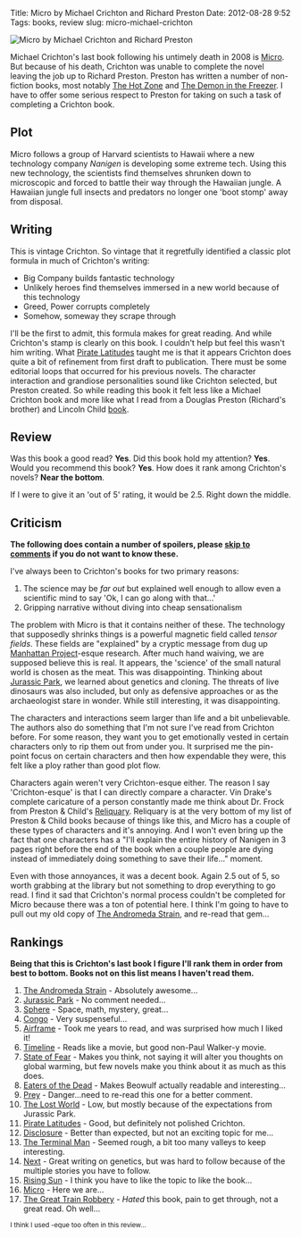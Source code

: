 Title: Micro by Michael Crichton and Richard Preston
Date: 2012-08-28 9:52
Tags: books, review
slug: micro-michael-crichton

![Micro by Michael Crichton and Richard Preston](/static/images/2012/michael-crichton-micro.jpg "Micro by Michael Crichton and Richard Preston alignright")

Michael Crichton's last book following his untimely death in 2008 is [Micro][].  But because of his death, Crichton was unable to complete the novel leaving the job up to Richard Preston. Preston has written a number of non-fiction books, most notably [The Hot Zone][] and [The Demon in the Freezer][demon]. I have to offer some serious respect to Preston for taking on such a task of completing a Crichton book.

## Plot

Micro follows a group of Harvard scientists to Hawaii where a new technology company _Nanigen_ is developing some extreme tech. Using this new technology, the scientists find themselves shrunken down to microscopic and forced to battle their way through the Hawaiian jungle. A Hawaiian jungle full insects and predators no longer one 'boot stomp' away from disposal.

## Writing

This is vintage Crichton. So vintage that it regretfully identified a classic plot formula in much of Crichton's writing:

-   Big Company builds fantastic technology
-   Unlikely heroes find themselves immersed in a new world because of this technology
-   Greed, Power corrupts completely
-   Somehow, someway they scrape through

I'll be the first to admit, this formula makes for great reading. And while Crichton's stamp is clearly on this book. I couldn't help but feel this wasn't him writing. What [Pirate Latitudes][] taught me is that it appears Crichton does quite a bit of refinement from first draft to publication. There must be some editorial loops that occurred for his previous novels. The character interaction and grandiose personalities sound like Crichton selected, but Preston created. So while reading this book it felt less like a Michael Crichton book and more like what I read from a Douglas Preston (Richard's brother) and Lincoln Child [book][dplc].

## Review

Was this book a good read? **Yes**.
Did this book hold my attention? **Yes**.
Would you recommend this book? **Yes**.
How does it rank among Crichton's novels? **Near the bottom**.

If I were to give it an 'out of 5' rating, it would be 2.5. Right down the middle.

## Criticism

**The following does contain a number of spoilers, please [skip to comments](#disqus_thread) if you do not want to know these.**

I've always been to Crichton's books for two primary reasons:

1.  The science may be _far out_ but explained well enough to allow even a scientific mind to say 'Ok, I can go along with that...'
2.  Gripping narrative without diving into cheap sensationalism

The problem with Micro is that it contains neither of these. The technology that supposedly shrinks things is a powerful magnetic field called _tensor fields_. These fields are "explained" by a cryptic message from dug up [Manhattan Project][]-esque research. After much hand waiving, we are supposed believe this is real. It appears, the 'science' of the small natural world is chosen as the meat. This was disappointing. Thinking about [Jurassic Park][], we learned about genetics and cloning. The threats of live dinosaurs was also included, but only as defensive approaches or as the archaeologist stare in wonder. While still interesting, it was disappointing.

The characters and interactions seem larger than life and a bit unbelievable. The authors also do something that I'm not sure I've read from Crichton before. For some reason, they want you to get emotionally vested in certain characters only to rip them out from under you. It surprised me the pin-point focus on certain characters and then how expendable they were, this felt like a ploy rather than good plot flow.

Characters again weren't very Crichton-esque either. The reason I say 'Crichton-esque' is that I can directly compare a character. Vin Drake's complete caricature of a person constantly made me think about Dr. Frock from Preston & Child's [Reliquary][]. Reliquary is at the very bottom of my list of Preston & Child books because of things like this, and Micro has a couple of these types of characters and it's annoying. And I won't even bring up the fact that one characters has a "I'll explain the entire history of Nanigen in 3 pages right before the end of the book when a couple people are dying instead of immediately doing something to save their life..." moment.

Even with those annoyances, it was a decent book. Again 2.5 out of 5, so worth grabbing at the library but not something to drop everything to go read. I find it sad that Crichton's normal process couldn't be completed for Micro because there was a ton of potential here. I think I'm going to have to pull out my old copy of [The Andromeda Strain][], and re-read that gem...

## Rankings

**Being that this is Crichton's last book I figure I'll rank them in order from best to bottom. Books not on this list means I haven't read them.**

1.  [The Andromeda Strain][] - Absolutely awesome...
2.  [Jurassic Park][] - No comment needed...
3.  [Sphere][] - Space, math, mystery, great...
4.  [Congo][] - Very suspenseful...
5.  [Airframe][] - Took me years to read, and was surprised how much I liked it!
6.  [Timeline][] - Reads like a movie, but good non-Paul Walker-y movie.
7.  [State of Fear][] - Makes you think, not saying it will alter you thoughts on global warming, but few novels make you think about it as much as this does.
8.  [Eaters of the Dead][] - Makes Beowulf actually readable and interesting...
9.  [Prey][] - Danger...need to re-read this one for a better comment.
10. [The Lost World][] - Low, but mostly because of the expectations from Jurassic Park.
11. [Pirate Latitudes][] - Good, but definitely not polished Crichton.
12. [Disclosure][] - Better than expected, but not an exciting topic for me...
13. [The Terminal Man][] - Seemed rough, a bit too many valleys to keep interesting.
14. [Next][] - Great writing on genetics, but was hard to follow because of the multiple stories you have to follow. 
15. [Rising Sun][] - I think you have to like the topic to like the book...
16. [Micro][] - Here we are...
17. [The Great Train Robbery][] - _Hated_ this book, pain to get through, not a great read. Oh well...

<small>I think I used -eque too often in this review...</small>


[Micro]: http://www.amazon.com/Micro-A-Novel-Michael-Crichton/dp/0060873027/?tag=pacifiedembit-20
[The Hot Zone]: www.amazon.com/The-Hot-Zone-Terrifying-Story/dp/0385479565/?tag=pacifiedembit-20
[demon]: www.amazon.com/The-Demon-Freezer-True-Story/dp/0345466632/?tag=pacifiedembit-20
[Pirate Latitudes]: http://www.amazon.com/Pirate-Latitudes-Novel-Michael-Crichton/dp/B0057DCQMK/?tag=pacifiedembit-20
[dplc]: http://www.prestonchild.com/books/
[Manhattan Project]: http://en.wikipedia.org/wiki/Manhattan_Project
[Jurassic Park]: http://www.amazon.com/Jurassic-Park-Michael-Crichton/dp/0780720954/?tag=pacifiedembit-20
[The Andromeda Strain]: http://www.amazon.com/The-Andromeda-Strain-A-Novel/dp/B000NPWJWO/?tag=pacifiedembit-20
[Sphere]: http://www.amazon.com/Sphere-Michael-Crichton/dp/0394561104/?tag=pacifiedembit-20
[Congo]: http://www.amazon.com/Congo-Michael-Crichton/dp/0394513924/?tag=pacifiedembit-20
[Airframe]: http://www.amazon.com/Airframe-Michael-Crichton/dp/0963192574/?tag=pacifiedembit-20
[Timeline]: http://www.amazon.com/Timeline-Michael-Crichton/dp/0679444815/?tag=pacifiedembit-20
[State of Fear]: http://www.amazon.com/State-Fear-Michael-Crichton/dp/0066214130/?tag=pacifiedembit-20
[Eaters of the Dead]: http://www.amazon.com/Eaters-Dead-Michael-Crichton/dp/0394494008/?tag=pacifiedembit-20
[Prey]: http://www.amazon.com/Prey-Michael-Crichton/dp/0066214122/?tag=pacifiedembit-20
[The Lost World]: http://www.amazon.com/The-Lost-World-Michael-Crichton/dp/0679419462/?tag=pacifiedembit-20
[Disclosure]: http://www.amazon.com/Disclosure-Michael-Crichton/dp/0679419454/?tag=pacifiedembit-20
[The Terminal Man]: http://www.amazon.com/The-Terminal-Man-Michael-Crichton/dp/0394447689/?tag=pacifiedembit-20
[Next]: http://www.amazon.com/Next-Michael-Crichton/dp/B0017TZKRG/?tag=pacifiedembit-20
[Rising Sun]: http://www.amazon.com/Rising-Sun-Michael-Crichton/dp/0394589424/?tag=pacifiedembit-20
[The Great Train Robbery]: http://www.amazon.com/Great-Train-Robbery-Michael-Crichton/dp/0394494016/?tag=pacifiedembit-20
[Reliquary]: http://www.amazon.com/Reliquary-Pendergast-Book-Douglas-Preston/dp/0812542835/?tag=pacifiedembit-20